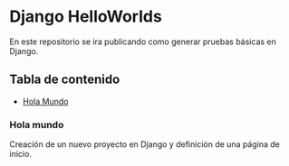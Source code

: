 # Django HelloWorlds
En este repositorio se ira publicando como generar pruebas básicas en Django.
## Tabla de contenido
- [Hola Mundo](#hola-mundo)

### Hola mundo 
Creación de un nuevo proyecto en Django y definición de una página de inicio.